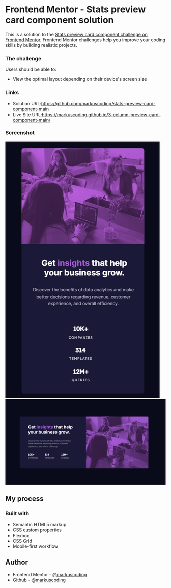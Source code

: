 # Frontend Mentor - Stats preview card component solution

This is a solution to the [Stats preview card component challenge on Frontend Mentor](https://www.frontendmentor.io/challenges/stats-preview-card-component-8JqbgoU62). Frontend Mentor challenges help you improve your coding skills by building realistic projects.

### The challenge

Users should be able to:

- View the optimal layout depending on their device's screen size

### Links

- Solution URL:https://github.com/markuscoding/stats-preview-card-component-main
- Live Site URL:https://markuscoding.github.io/3-column-preview-card-component-main/

### Screenshot

![](./mobile.jpg)
![](./desktop.jpg)

## My process

### Built with

- Semantic HTML5 markup
- CSS custom properties
- Flexbox
- CSS Grid
- Mobile-first workflow

## Author

- Frontend Mentor - [@markuscoding](https://www.frontendmentor.io/profile/markuscoding)
- Github - [@markuscoding](https://github.com/markuscoding)
